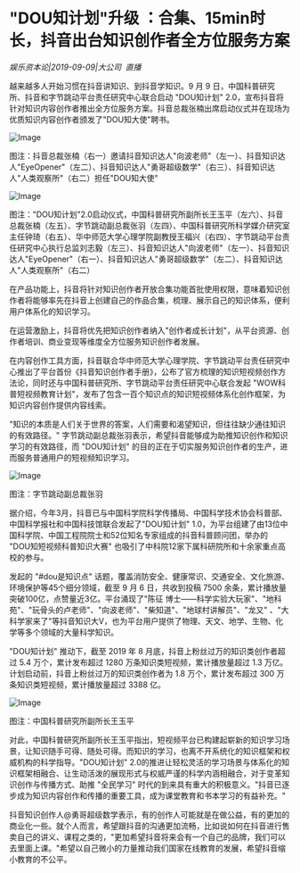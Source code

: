 # "DOU知计划"升级 ：合集、15min时长，抖音出台知识创作者全方位服务方案

*娱乐资本论|2019-09-09|大公司 
                                                直播*

越来越多人开始习惯在抖音讲知识、到抖音学知识。9 月 9 日，中国科普研究所、抖音和字节跳动平台责任研究中心联合启动 "DOU知计划" 2.0，宣布抖音将针对知识内容创作者推出全方位服务方案。抖音总裁张楠出席启动仪式并在现场为优质知识内容创作者颁发了"DOU知大使"聘书。

![Image](https://p3.pstatp.com/large/pgc-image/9e19ace64c43494d91476741318d1e34)

图注：抖音总裁张楠（右一）邀请抖音知识达人"向波老师"（左一）、抖音知识达人"EyeOpener"（左二）、抖音知识达人"勇哥超级数学"（右三）、抖音知识达人"人类观察所"（右二）担任"DOU知大使"

![Image](https://p3.pstatp.com/large/pgc-image/c8212d05b7cc4bc0902bd51a659cfce3)

图注："DOU知计划"2.0启动仪式，中国科普研究所副所长王玉平（左六）、抖音总裁张楠（左五）、字节跳动副总裁张羽（左四）、中国科普研究所科学媒介研究室主任钟琦（右五）、华中师范大学心理学院副教授王福兴（右四）、字节跳动平台责任研究中心执行总监刘志毅（左三）、抖音知识达人"向波老师"（左一）、抖音知识达人"EyeOpener"（右一）、抖音知识达人"勇哥超级数学"（左二）、抖音知识达人"人类观察所"（右二）

在产品功能上，抖音将针对知识创作者开放合集功能首批使用权限，意味着知识创作者将能够率先在抖音上创建自己的作品合集，梳理、展示自己的知识体系，便利用户体系化的知识学习。

在运营激励上，抖音将优先把知识创作者纳入"创作者成长计划"，从平台资源、创作者培训、商业变现等维度全方位服务知识创作者发展。

在内容创作工具方面，抖音联合华中师范大学心理学院、字节跳动平台责任研究中心推出了平台首份《抖音知识创作者手册》，公布了官方梳理的知识短视频创作方法论，同时还与中国科普研究所、字节跳动平台责任研究中心联合发起 "WOW科普短视频教育计划"，发布了包含一百个知识点的知识短视频体系化创作框架，为知识内容创作提供内容线索。

"知识的本质是人们关于世界的答案，人们需要和渴望知识，但往往缺少通往知识的有效路径。" 字节跳动副总裁张羽表示，希望抖音能够成为助推知识创作和知识学习的有效路径，而 "DOU知计划" 的目的正在于切实服务知识创作者的生产，进而服务普通用户的短视频知识学习。

![Image](https://p3.pstatp.com/large/pgc-image/d7b501ae3d6845768c41f8b799ae3055)

图注：字节跳动副总裁张羽

据介绍，今年3月，抖音已与中国科学院科学传播局、中国科学技术协会科普部、中国科学报社和中国科技馆联合发起了"DOU知计划" 1.0，为平台组建了由13位中国科学院、中国工程院院士和52位知名专家组成的抖音科普顾问团，举办的 "DOU知短视频科普知识大赛" 也吸引了中科院12家下属科研院所和十余家重点高校的参与。

发起的 "#dou是知识点" 话题，覆盖消防安全、健康常识、交通安全、文化旅游、环境保护等45个细分领域，截至 9 月 6 日，共收到投稿 7500 余条，累计播放量突破100亿，点赞量近3亿。平台涌现了"陈征 博士——科学实验大玩家"、"地科苑"、"玩骨头的卢老师"、"向波老师"、"柴知道"、"地球村讲解员"、"龙又" 、"大科学家来了"等抖音知识大V，也为平台用户提供了物理、天文、地学、生物、化学等多个领域的大量科学知识。

"DOU知计划" 推动下，截至 2019 年 8 月底，抖音上粉丝过万的知识类创作者超过 5.4 万个，累计发布超过 1280 万条知识类短视频，累计播放量超过 1.3 万亿。计划启动前，抖音上粉丝过万的知识类创作者为 1.8 万个，累计发布超过 300 万条知识类短视频，累计播放量超过 3388 亿。

![Image](https://p3.pstatp.com/large/pgc-image/3e436a3486e6408eb4a54e476292b1f5)

图注：中国科普研究所副所长王玉平

对此，中国科普研究所副所长王玉平指出，短视频平台已构建起崭新的知识学习场景，让知识随手可得、随处可得。而知识的学习，也离不开系统化的知识框架和权威机构的科学指导。"DOU知计划" 2.0的推进让轻松灵活的学习场景与体系化的知识框架相融合、让生动活泼的展现形式与权威严谨的科学内涵相融合，对于变革知识创作与传播方式、助推 "全民学习" 时代的到来具有重大的积极意义。"抖音已逐步成为知识内容创作和传播的重要工具，成为课堂教育和书本学习的有益补充。"

抖音知识创作人@勇哥超级数学表示，有的创作人可能就是在做公益，有的更加的商业化一些。就个人而言，希望跟抖音的沟通更加流畅，比如说如何在抖音进行售卖自己的讲义、课程之类的，"更加希望抖音将来会有一个自己的品牌，我们可以去里面上课。"希望以自己微小的力量推动我们国家在线教育的发展，希望抖音缩小教育的不公平。

